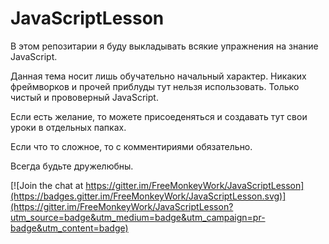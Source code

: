 # JavaScriptLesson
В этом репозитарии я буду выкладывать всякие упражнения на знание JavaScript.

Данная тема носит лишь обучательно начальный характер. Никаких фреймворков и прочей приблуды тут нельзя использовать. Только чистый и прововерный JavaScript.

Если есть желание, то можете присоеденяться и создавать тут свои уроки в отдельных папках.

Если что то сложное, то с комментириями обязательно.

Всегда будьте дружелюбны.

[![Join the chat at https://gitter.im/FreeMonkeyWork/JavaScriptLesson](https://badges.gitter.im/FreeMonkeyWork/JavaScriptLesson.svg)](https://gitter.im/FreeMonkeyWork/JavaScriptLesson?utm_source=badge&utm_medium=badge&utm_campaign=pr-badge&utm_content=badge)
